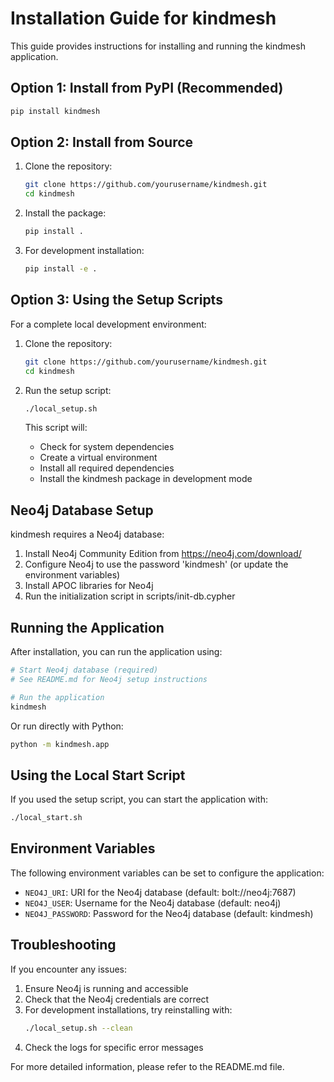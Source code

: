 # Installation Guide for kindmesh

This guide provides instructions for installing and running the kindmesh application.

## Option 1: Install from PyPI (Recommended)

```bash
pip install kindmesh
```

## Option 2: Install from Source

1. Clone the repository:
   ```bash
   git clone https://github.com/yourusername/kindmesh.git
   cd kindmesh
   ```

2. Install the package:
   ```bash
   pip install .
   ```

3. For development installation:
   ```bash
   pip install -e .
   ```

## Option 3: Using the Setup Scripts

For a complete local development environment:

1. Clone the repository:
   ```bash
   git clone https://github.com/yourusername/kindmesh.git
   cd kindmesh
   ```

2. Run the setup script:
   ```bash
   ./local_setup.sh
   ```
   
   This script will:
   - Check for system dependencies
   - Create a virtual environment
   - Install all required dependencies
   - Install the kindmesh package in development mode

## Neo4j Database Setup

kindmesh requires a Neo4j database:

1. Install Neo4j Community Edition from https://neo4j.com/download/
2. Configure Neo4j to use the password 'kindmesh' (or update the environment variables)
3. Install APOC libraries for Neo4j
4. Run the initialization script in scripts/init-db.cypher

## Running the Application

After installation, you can run the application using:

```bash
# Start Neo4j database (required)
# See README.md for Neo4j setup instructions

# Run the application
kindmesh
```

Or run directly with Python:

```bash
python -m kindmesh.app
```

## Using the Local Start Script

If you used the setup script, you can start the application with:

```bash
./local_start.sh
```

## Environment Variables

The following environment variables can be set to configure the application:

- `NEO4J_URI`: URI for the Neo4j database (default: bolt://neo4j:7687)
- `NEO4J_USER`: Username for the Neo4j database (default: neo4j)
- `NEO4J_PASSWORD`: Password for the Neo4j database (default: kindmesh)

## Troubleshooting

If you encounter any issues:

1. Ensure Neo4j is running and accessible
2. Check that the Neo4j credentials are correct
3. For development installations, try reinstalling with:
   ```bash
   ./local_setup.sh --clean
   ```
4. Check the logs for specific error messages

For more detailed information, please refer to the README.md file.